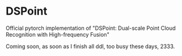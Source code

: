 # DSPoint
Official pytorch implementation of "DSPoint: Dual-scale Point Cloud Recognition with High-frequency Fusion"

Coming soon, as soon as I finish all ddl, too busy these days, 2333. 
